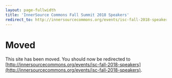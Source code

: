 ```yaml
---
layout: page-fullwidth
title: 'InnerSource Commons Fall Summit 2018 Speakers'
redirect_to: http://innersourcecommons.org/events/isc-fall-2018-speakers
---
```


# Moved

This site has been moved. You should now be redirected to [http://innersourcecommons.org/events/isc-fall-2018-speakers](http://innersourcecommons.org/events/isc-fall-2018-speakers).